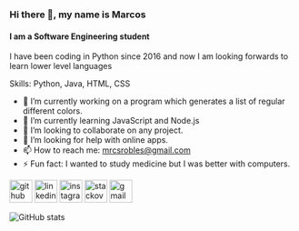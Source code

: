### Hi there 👋, my name is Marcos 
#### I am a Software Engineering student

I have been coding in Python since 2016 and now I am looking forwards to learn lower level languages

Skills: Python, Java, HTML, CSS

- 🔭 I’m currently working on a program which generates a list of regular different colors. 
- 🌱 I’m currently learning JavaScript and Node.js 
- 👯 I’m looking to collaborate on any project. 
- 🤔 I’m looking for help with online apps. 
- 📫 How to reach me: mrcsrobles@gmail.com 
- ⚡ Fun fact: I wanted to study medicine but I was better with computers. 


[<img src='https://cdn.jsdelivr.net/npm/simple-icons@3.0.1/icons/github.svg' alt='github' height='40'>](https://github.com/Mrcsrobles)  [<img src='https://cdn.jsdelivr.net/npm/simple-icons@3.0.1/icons/linkedin.svg' alt='linkedin' height='40'>](https://www.linkedin.com/in/marcos-robles-2a092117a/)  [<img src='https://cdn.jsdelivr.net/npm/simple-icons@3.0.1/icons/instagram.svg' alt='instagram' height='40'>](https://www.instagram.com/mrcs_robles/)  [<img src='https://cdn.jsdelivr.net/npm/simple-icons@3.0.1/icons/stackoverflow.svg' alt='stackoverflow' height='40'>](https://stackoverflow.com/users/9310655)  [<img src='https://cdn.jsdelivr.net/npm/simple-icons@3.0.1/icons/gmail.svg' alt='gmail' height='40'>](mrcsrobles@gmail.com)  

![GitHub stats](https://github-readme-stats.vercel.app/api?username=Mrcsrobles&show_icons=true)  

